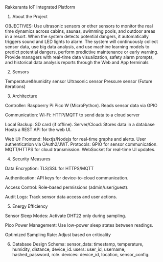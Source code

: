 Rakkaranta
 IoT Integrated Platform

1. About the Project

 OBJECTIVES:
 Use ultrasonic sensors or other sensors to monitor the real time dynamics across cabins, saunas, swimming pools, and outdoor areas in a resort. 
 When the system detects potential
 dangers, it automatically triggers sound and LED lights to
 alarm.
 The system will continuously collect sensor data, use big
 data analysis, and use machine learning models to predict
 potential dangers, perform predictive maintenance or
 early warning.
 Provide managers with real-time data visualization, safety
 alarm prompts, and historical data analysis reports
 through the Web and App terminals

2. Sensors

 Temperature&humidity sensor
 Ultrasonic sensor
 Pressure sensor (Future iterations)

3. Architecture

Controller: Raspberry Pi Pico W
 (MicroPython).
 Reads sensor data via GPIO

Communication:
 Wi-Fi: HTTP/MQTT to send data to a
 cloud server 

Local Backup: SD card (if offline).
 Server/Cloud:
 Stores data in a database 
 Hosts a REST API for the web UI.

Web UI:
 Frontend: Nextjs/Nodejs for real-time
  graphs and alerts.
  User authentication via OAuth2/JWT.
 Protocols:
  GPIO for sensor communication.
  MQTT/HTTPS for cloud transmission.
  WebSocket for real-time UI updates.

4. Security Measures

 Data Encryption:
  TLS/SSL for HTTPS/MQTT 

 Authentication:
  API keys for device-to-cloud communication.

 Access Control: 
  Role-based permissions (admin/user/guest).

 Audit Logs: 
  Track sensor data access and user actions.

5. Energy Efficiency

Sensor Sleep Modes:
 Activate DHT22 only during sampling.

Pico Power Management: 
 Use low-power sleep states between readings.

Optimized Sampling Rate:
 Adjust based on criticality

6. Database Design
Schema:
 sensor_data:
  timestamp, temperature, humidity, distance, device_id.
 users:
  user_id, username, hashed_password, role.
 devices:
  device_id, location, sensor_config.





